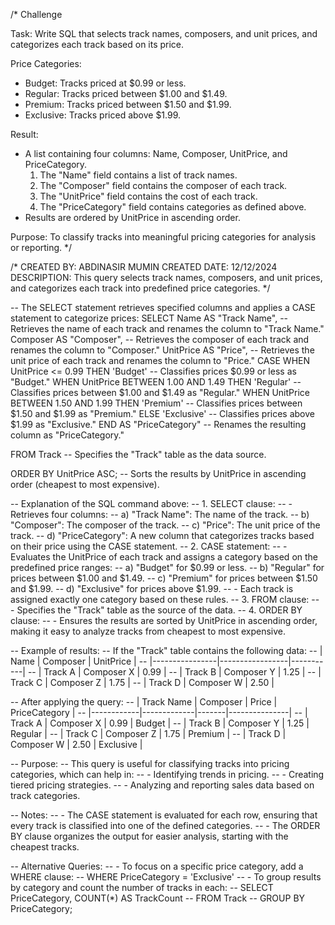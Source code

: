 /*
Challenge

Task:
Write SQL that selects track names, composers, and unit prices, and categorizes each track based on its price.

Price Categories:
- Budget: Tracks priced at $0.99 or less.
- Regular: Tracks priced between $1.00 and $1.49.
- Premium: Tracks priced between $1.50 and $1.99.
- Exclusive: Tracks priced above $1.99.

Result:
- A list containing four columns: Name, Composer, UnitPrice, and PriceCategory.
  1. The "Name" field contains a list of track names.
  2. The "Composer" field contains the composer of each track.
  3. The "UnitPrice" field contains the cost of each track.
  4. The "PriceCategory" field contains categories as defined above.
- Results are ordered by UnitPrice in ascending order.

Purpose:
To classify tracks into meaningful pricing categories for analysis or reporting.
*/

/*
CREATED BY: ABDINASIR MUMIN
CREATED DATE: 12/12/2024
DESCRIPTION: This query selects track names, composers, and unit prices, and categorizes each track into predefined price categories.
*/

-- The SELECT statement retrieves specified columns and applies a CASE statement to categorize prices:
SELECT 
    Name AS "Track Name",               -- Retrieves the name of each track and renames the column to "Track Name."
    Composer AS "Composer",            -- Retrieves the composer of each track and renames the column to "Composer."
    UnitPrice AS "Price",              -- Retrieves the unit price of each track and renames the column to "Price."
    CASE
        WHEN UnitPrice <= 0.99 THEN 'Budget'          -- Classifies prices $0.99 or less as "Budget."
        WHEN UnitPrice BETWEEN 1.00 AND 1.49 THEN 'Regular' -- Classifies prices between $1.00 and $1.49 as "Regular."
        WHEN UnitPrice BETWEEN 1.50 AND 1.99 THEN 'Premium' -- Classifies prices between $1.50 and $1.99 as "Premium."
        ELSE 'Exclusive'                              -- Classifies prices above $1.99 as "Exclusive."
    END AS "PriceCategory"                           -- Renames the resulting column as "PriceCategory."

FROM Track                                          -- Specifies the "Track" table as the data source.

ORDER BY
    UnitPrice ASC;                                  -- Sorts the results by UnitPrice in ascending order (cheapest to most expensive).

-- Explanation of the SQL command above:
-- 1. SELECT clause:
--    - Retrieves four columns:
--      a) "Track Name": The name of the track.
--      b) "Composer": The composer of the track.
--      c) "Price": The unit price of the track.
--      d) "PriceCategory": A new column that categorizes tracks based on their price using the CASE statement.
-- 2. CASE statement:
--    - Evaluates the UnitPrice of each track and assigns a category based on the predefined price ranges:
--      a) "Budget" for $0.99 or less.
--      b) "Regular" for prices between $1.00 and $1.49.
--      c) "Premium" for prices between $1.50 and $1.99.
--      d) "Exclusive" for prices above $1.99.
--    - Each track is assigned exactly one category based on these rules.
-- 3. FROM clause:
--    - Specifies the "Track" table as the source of the data.
-- 4. ORDER BY clause:
--    - Ensures the results are sorted by UnitPrice in ascending order, making it easy to analyze tracks from cheapest to most expensive.

-- Example of results:
-- If the "Track" table contains the following data:
-- | Name           | Composer        | UnitPrice |
-- |----------------|-----------------|-----------|
-- | Track A        | Composer X      | 0.99      |
-- | Track B        | Composer Y      | 1.25      |
-- | Track C        | Composer Z      | 1.75      |
-- | Track D        | Composer W      | 2.50      |

-- After applying the query:
-- | Track Name | Composer    | Price | PriceCategory |
-- |------------|-------------|-------|---------------|
-- | Track A    | Composer X  | 0.99  | Budget         |
-- | Track B    | Composer Y  | 1.25  | Regular        |
-- | Track C    | Composer Z  | 1.75  | Premium        |
-- | Track D    | Composer W  | 2.50  | Exclusive      |

-- Purpose:
-- This query is useful for classifying tracks into pricing categories, which can help in:
-- - Identifying trends in pricing.
-- - Creating tiered pricing strategies.
-- - Analyzing and reporting sales data based on track categories.

-- Notes:
-- - The CASE statement is evaluated for each row, ensuring that every track is classified into one of the defined categories.
-- - The ORDER BY clause organizes the output for easier analysis, starting with the cheapest tracks.

-- Alternative Queries:
-- - To focus on a specific price category, add a WHERE clause:
--   WHERE PriceCategory = 'Exclusive'
-- - To group results by category and count the number of tracks in each:
--   SELECT PriceCategory, COUNT(*) AS TrackCount
--   FROM Track
--   GROUP BY PriceCategory;
